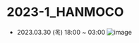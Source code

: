 # 2023-1_HANMOCO
- 2023.03.30 (목) 18:00 ~ 03:00
![image](https://user-images.githubusercontent.com/99879845/229356376-f804f707-12ef-42cb-9fd4-d7db14183aeb.png)


